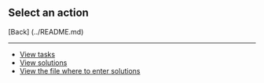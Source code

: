 <h2>Select an action</h2>
[Back] (../README.md)

********************************************************************************
+ [View tasks](Photo/E1S1CPhoto.md)
+ [View solutions](Decisions)
+ [View the file where to enter solutions](Exam.v2/Exam.v2/src/ru/vsu/cs/course1)
